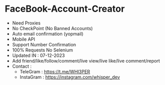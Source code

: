 # FaceBook-Account-Creator
- Need Proxies
- No CheckPoint (No Banned Accounts)
- Auto email confirmation (yopmail)
- Mobile API
- Support Number Confirmation
- 100% Requests No Selenium
- Updated IN : 07-12-2023
- Add friend/like/follow/comment/live view/live like/live comment/report
- Contact :
  - TeleGram : https://t.me/WHI3PER
  - InstaGram : https://instagram.com/whisper_dev
